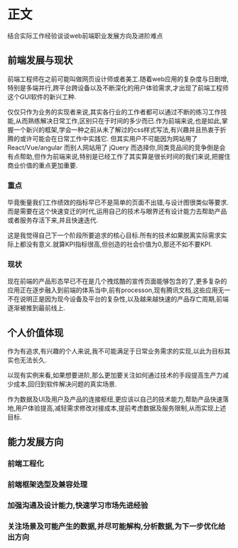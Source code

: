 # 正文

结合实际工作经验谈谈web前端职业发展方向及进阶难点

## 前端发展与现状

前端工程师在之前可能叫做网页设计师或者美工.随着web应用的复杂度与日剧增,特别是多端并行,跨平台跨设备以及不断深化的用户体验需求,才出现了前端工程师这个GUI软件的新兴工种.

仅仅只作为业务的实现者来说,其实各行业的工作者都可以通过不断的练习工作技能,从而熟练解决日常工作,区别只在于时间的多少而已.作为前端来说,也是如此,掌握一个新兴的框架,学会一种之前从未了解过的css样式写法,有兴趣并且热衷于折腾的或许可能会在日常工作中实践它.
但其实用户不可能因为网站用了 React/Vue/angular 而别人网站用了 jQuery 而选择你,同类竞品间的竞争倒是会有点帮助,但作为前端来说,特别是已经工作了其实算是很长时间的我们来说,把握住商业价值的重点更加重要.

### 重点

毕竟衡量我们工作绩效的指标早已不是简单的页面不出错,与设计图很类似等要求.而是需要在这个快速变迁的时代,运用自己的技术与眼界还有设计能力去帮助产品或者服务存活下来,并且快速迭代.

这是我觉得自己下一个阶段所要追求的核心目标.所有的技术如果脱离实际需求实际上都没有意义.就算KPI指标很高,但创造的社会价值为0,那还不如不要KPI.

### 现状

现在前端的产品形态早已不在是几个拽炫酷的宣传页面能够包含的了,更多复杂的应用正在逐步融入到前端的体系当中,前有processon,现有腾讯文档,这些应用无一不在说明正是因为现今设备及平台的复杂性,以及越来越快速的产品存亡周期,前端逐渐被推到最前线上.

## 个人价值体现

作为有追求,有兴趣的个人来说,我不可能满足于日常业务需求的实现,以此为目标其实也无法长久.

以现有实例来看,如果想要进阶,那么更加要关注如何通过技术的手段提高生产力减少成本,回归到软件解决问题的真实场景.

作为数据及UI及用户及产品的连接枢纽,更应该以自己的技术能力,帮助产品快速落地,用户体验提高,减轻需求修改对接成本,提前考虑数据及服务限制,从而实现上述目标.

## 能力发展方向

### 前端工程化

### 前端框架选型及兼容处理

### 加强沟通及设计能力,快速学习市场先进经验

### 关注场景及可能产生的数据,并尽可能解构,分析数据,为下一步优化给出方向